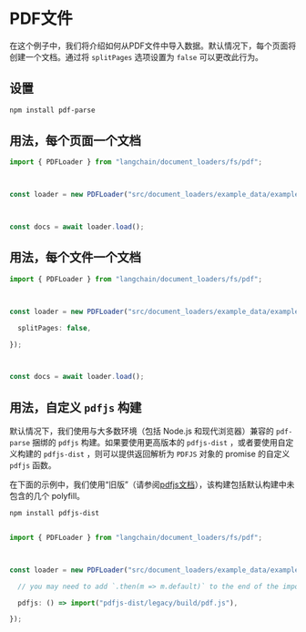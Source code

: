 # PDF文件

在这个例子中，我们将介绍如何从PDF文件中导入数据。默认情况下，每个页面将创建一个文档。通过将 `splitPages` 选项设置为 `false` 可以更改此行为。

## 设置

```bash npm2yarn
npm install pdf-parse

```


## 用法，每个页面一个文档

```typescript
import { PDFLoader } from "langchain/document_loaders/fs/pdf";



const loader = new PDFLoader("src/document_loaders/example_data/example.pdf");



const docs = await loader.load();

```


## 用法，每个文件一个文档

```typescript
import { PDFLoader } from "langchain/document_loaders/fs/pdf";



const loader = new PDFLoader("src/document_loaders/example_data/example.pdf", {

  splitPages: false,

});



const docs = await loader.load();

```


## 用法，自定义 `pdfjs` 构建

默认情况下，我们使用与大多数环境（包括 Node.js 和现代浏览器）兼容的 `pdf-parse` 捆绑的 `pdfjs` 构建。如果要使用更高版本的 `pdfjs-dist` ，或者要使用自定义构建的 `pdfjs-dist` ，则可以提供返回解析为 `PDFJS` 对象的 promise 的自定义 `pdfjs` 函数。

在下面的示例中，我们使用“旧版”（请参阅[pdfjs文档](https://github.com/mozilla/pdf.js/wiki/Frequently-Asked-Questions#which-browsersenvironments-are-supported)），该构建包括默认构建中未包含的几个 polyfill。

```bash npm2yarn
npm install pdfjs-dist

```


```typescript

import { PDFLoader } from "langchain/document_loaders/fs/pdf";



const loader = new PDFLoader("src/document_loaders/example_data/example.pdf", {

  // you may need to add `.then(m => m.default)` to the end of the import

  pdfjs: () => import("pdfjs-dist/legacy/build/pdf.js"),

});

```

